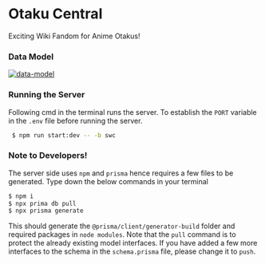 # Otaku Central
Exciting Wiki Fandom for Anime Otakus!

### Data Model
<a href="https://ibb.co/R2BQWX1"><img src="https://i.ibb.co/31MSHxw/data-model.png" alt="data-model" border="0"></a>

### Running the Server
Following cmd in the terminal runs the server. To establish the ```PORT``` variable in the ```.env``` file before 
running the server.
```bash
 $ npm run start:dev -- -b swc
```

### Note to Developers!  
The server side uses ```npm``` and ```prisma``` hence requires a few files to be generated. Type down the below commands
in your terminal  
```bash
$ npm i
$ npx prima db pull
$ npx prisma generate
```
This should generate the ```@prisma/client/generator-build``` folder and required packages in ```node modules```. Note
that the ```pull``` command is to protect the already existing model interfaces. If you have added a few more interfaces
to the schema in the ```schema.prisma``` file, please change it to ```push```.

